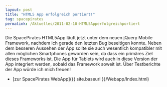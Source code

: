 ```yaml
---
layout: post
title: "HTML5 App erfolgreich portiert!"
tag: spacepirates
permalink: /Aktuelles/2011-02-10-HTML5Apperfolgreichportiert
---
```



Die SpacePirates HTML5App läuft jetzt unter dem neuen jQuery Mobile Framework, nachdem ich gerade den letzten Bug beseitigen konnte. Neben dem besseren Aussehen der App sollte sie auch wesentlich kompatibler mit allen möglichen Smartphones geworden sein, da dass ein primäres Ziel dieses Frameworks ist. Die App für Tablets wird auch in diese Version der App integriert werden, sobald das Framework soweit ist. Über Testberichte der App würde ich mich freuen!

- [zur SpacePirates WebApp]({{ site.baseurl }}/Webapp/Index.html)



